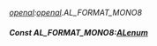 _[openal](../../modules/openal/openal-module.md):[openal](../../modules/openal/openal-module.md).AL\_FORMAT\_MONO8_
##### Const AL\_FORMAT\_MONO8:[ALenum](../../modules/openal/openal-alenum.md)
